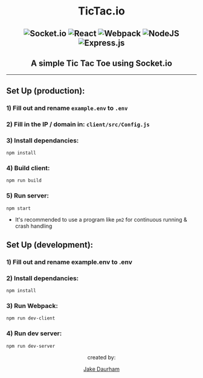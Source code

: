 <div align="center">
  <h1>
    TicTac.io
  </h1>
</div>

<div align="center">


![Socket.io](https://img.shields.io/badge/Socket.io-black?style=for-the-badge&logo=socket.io&badgeColor=010101) ![React](https://img.shields.io/badge/react-%2320232a.svg?style=for-the-badge&logo=react&logoColor=%2361DAFB) ![Webpack](https://img.shields.io/badge/webpack-%238DD6F9.svg?style=for-the-badge&logo=webpack&logoColor=black)	![NodeJS](https://img.shields.io/badge/node.js-6DA55F?style=for-the-badge&logo=node.js&logoColor=white) ![Express.js](https://img.shields.io/badge/express.js-%23404d59.svg?style=for-the-badge&logo=express&logoColor=%2361DAFB)
---

## A simple Tic Tac Toe using Socket.io

</div>

---

## Set Up (production):

### 1) Fill out and rename `example.env` to `.env`

### 2) Fill in the IP / domain in: `client/src/Config.js`

### 3) Install dependancies:
```
npm install
```

### 4) Build client:
```
npm run build
```

### 5) Run server:
```
npm start
```
- It's recommended to use a program like `pm2` for continuous running & crash handling


## Set Up (development):

### 1) Fill out and rename example.env to .env
### 2) Install dependancies:
```
npm install
```

### 3) Run Webpack:
```
npm run dev-client
```

### 4) Run dev server:
```
npm run dev-server
```
<div align="center">
created by: 

[Jake Daurham](https://github.com/daurham)



</div>